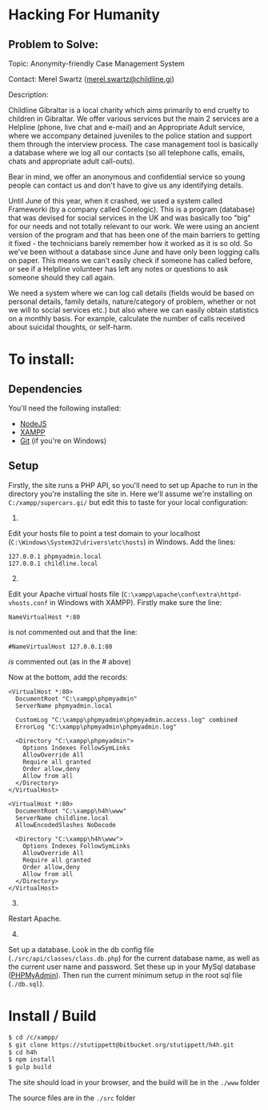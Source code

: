 # Hacking For Humanity

## Problem to Solve:

Topic: Anonymity-friendly Case Management System

Contact: Merel Swartz (merel.swartz@childline.gi)

Description:

Childline Gibraltar is a local charity which aims primarily to end cruelty to children in Gibraltar. We offer various services but the main 2 services are a Helpline (phone, live chat and e-mail) and an Appropriate Adult service, where we accompany detained juveniles to the police station and support them through the interview process. The case management tool is basically a database where we log all our contacts (so all telephone calls, emails, chats and appropriate adult call-outs).

Bear in mind, we offer an anonymous and confidential service so young people can contact us and don't have to give us any identifying details.

Until June of this year, when it crashed, we used a system called Frameworki (by a company called Corelogic). This is a program (database) that was devised for social services in the UK and was basically too "big" for our needs and not totally relevant to our work. We were using an ancient version of the program and that has been one of the main barriers to getting it fixed - the technicians barely remember how it worked as it is so old. So we've been without a database since June and have only been logging calls on paper. This means we can't easily check if someone has called before, or see if a Helpline volunteer has left any notes or questions to ask someone should they call again.

We need a system where we can log call details (fields would be based on personal details, family details, nature/category of problem, whether or not we will to social services etc.) but also where we can easily obtain statistics on a monthly basis. For example, calculate the number of calls received about suicidal thoughts, or self-harm.

# To install:

## Dependencies

You'll need the following installed:

* [NodeJS](https://nodejs.org)
* [XAMPP](https://www.apachefriends.org/)
* [Git](https://git-for-windows.github.io/) (if you're on Windows)

## Setup

Firstly, the site runs a PHP API, so you'll need to set up Apache to run in the directory you're installing the site in. Here we'll assume we're installing on `C:/xampp/supercars.gi/` but edit this to taste for your local configuration:

1)
Edit your hosts file to point a test domain to your localhost (`C:\Windows\System32\drivers\etc\hosts`) in Windows. Add the lines:

```
127.0.0.1 phpmyadmin.local
127.0.0.1 childline.local
```

2)
Edit your Apache virtual hosts file (`C:\xampp\apache\conf\extra\httpd-vhosts.conf` in Windows with XAMPP). Firstly make sure the line:

`NameVirtualHost *:80`

is not commented out and that the line:

`#NameVirtualHost 127.0.0.1:80`

*is* commented out (as in the # above)

Now at the bottom, add the records:

```
<VirtualHost *:80>
  DocumentRoot "C:\xampp\phpmyadmin"
  ServerName phpmyadmin.local

  CustomLog "C:\xampp\phpmyadmin\phpmyadmin.access.log" combined
  ErrorLog "C:\xampp\phpmyadmin\phpmyadmin.log"

  <Directory "C:\xampp\phpmyadmin">
    Options Indexes FollowSymLinks
    AllowOverride All
    Require all granted
    Order allow,deny
    Allow from all
  </Directory>
</VirtualHost>

<VirtualHost *:80>
  DocumentRoot "C:\xampp\h4h\www"
  ServerName childline.local
  AllowEncodedSlashes NoDecode

  <Directory "C:\xampp\h4h\www">
    Options Indexes FollowSymLinks
    AllowOverride All
    Require all granted
    Order allow,deny
    Allow from all
  </Directory>
</VirtualHost>
```

3)
Restart Apache.

4)
Set up a database. Look in the db config file (`./src/api/classes/class.db.php`) for the current database name, as well as the current user name and password. Set these up in your MySql database ([PHPMyAdmin](http://phpmyadmin.local)). Then run the current minimum setup in the root sql file (`./db.sql`).

# Install / Build

```sh
$ cd /c/xampp/
$ git clone https://stutippett@bitbucket.org/stutippett/h4h.git
$ cd h4h
$ npm install
$ gulp build
```

The site should load in your browser, and the build will be in the `./www` folder

The source files are in the `./src` folder